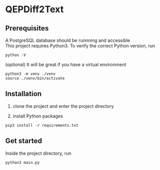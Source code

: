 # QEPDiff2Text

## Prerequisites

A PostgreSQL database should be runnning and accessible\
This project requires Python3. To verify the correct Python version, run

```
python -V
```

(optional) It will be great if you have a virtual environment

```
python3 -m venv ./venv
source ./venv/bin/activate
```

## Installation

1. clone the project and enter the project directory

2. install Python packages

```
pip3 install -r requirements.txt
```

## Get started

Inside the project directory, run

```
python3 main.py
```
